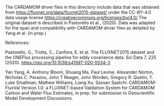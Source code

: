 The CARDAMOM driver files in this directory include data that was obtained from 
https://fluxnet.org/data/fluxnet2015-dataset/
under the CC-BY-4.0 data usage license 
https://creativecommons.org/licenses/by/4.0/
The original dataset is described in Pastorello et al., (2020).
Data was adapted for the span and compatibility with CARDAMOM driver files as detailed by Yang et al. (in prep.)

References:

Pastorello, G., Trotta, C., Canfora, E. et al. The FLUXNET2015 dataset and the ONEFlux processing pipeline for eddy covariance data. Sci Data 7, 225 (2020). https://doi.org/10.1038/s41597-020-0534-3

 Yan Yang, A. Anthony Bloom, Shuang Ma, Paul Levine, Alexander Norton, Nicholas C. Parazoo, John T Reager, John Worden, Gregory R. Quetin, T. Luke Smallman, Mathew Williams, Liang Xu, Sassan Saatchi: CARDAMOM-FluxVal Version 1.0: a FLUXNET-based Validation System for CARDAMOM Carbon and Water Flux Estimates, in prep. for submission to Geoscientific Model Development Discussions.
